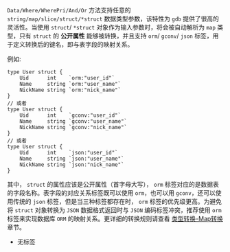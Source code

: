 `Data/Where/WherePri/And/Or` 方法支持任意的 `string/map/slice/struct/*struct` 数据类型参数，该特性为 `gdb` 提供了很高的灵活性。当使用 `struct`/ `*struct` 对象作为输入参数时，将会被自动解析为 `map` 类型，只有 `struct` 的 **公开属性** 能够被转换，并且支持 `orm`/ `gconv`/ `json` 标签，用于定义转换后的键名，即与表字段的映射关系。

例如:

```
type User struct {
    Uid      int    `orm:"user_id"`
    Name     string `orm:"user_name"`
    NickName string `orm:"nick_name"`
}
// 或者
type User struct {
    Uid      int    `gconv:"user_id"`
    Name     string `gconv:"user_name"`
    NickName string `gconv:"nick_name"`
}
// 或者
type User struct {
    Uid      int    `json:"user_id"`
    Name     string `json:"user_name"`
    NickName string `json:"nick_name"`
}
```

其中， `struct` 的属性应该是公开属性（首字母大写）， `orm` 标签对应的是数据表的字段名称。表字段的对应关系标签既可以使用 `orm`，也可以用 `gconv`，还可以使用传统的 `json` 标签，但是当三种标签都存在时， `orm` 标签的优先级更高。为避免将 `struct` 对象转换为 `JSON` 数据格式返回时与 `JSON` 编码标签冲突，推荐使用 `orm` 标签来实现数据库 `ORM` 的映射关系。更详细的转换规则请查看 [类型转换-Map转换](/docs/核心组件/类型转换/类型转换-Map转换) 章节。

- 无标签